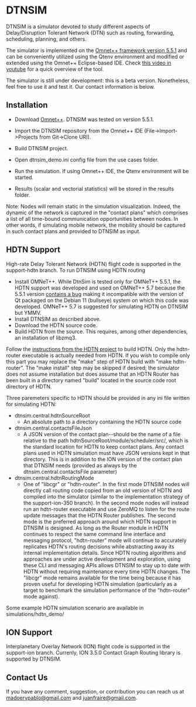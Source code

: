 # DTNSIM #

DTNSIM is a simulator devoted to study different aspects of Delay/Disruption Tolerant Network (DTN) such as routing, forwarding, scheduling, planning, and others. 

The simulator is implemented on the [Omnet++ framework version 5.5.1](https://omnetpp.org/) and can be conveniently utilized using the Qtenv environment and modified or extended using the Omnet++ Eclipse-based IDE. Check [this video in youtube](https://youtu.be/_5HhfNULjtk) for a quick overview of the tool.

The simulator is still under development: this is a beta version. Nonetheless, feel free to use it and test it. Our contact information is below. 

## Installation ##

* Download [Omnet++](https://omnetpp.org/omnetpp). DTNSIM was tested on version 5.5.1.
* Import the DTNSIM repository from the Omnet++ IDE (File->Import->Projects from Git->Clone URI).
* Build DTNSIM project.

* Open dtnsim_demo.ini config file from the use cases folder.
* Run the simulation. If using Omnet++ IDE, the Qtenv environment will be started. 
* Results (scalar and vectorial statistics) will be stored in the results folder.

Note: Nodes will remain static in the simulation visualization. Indeed, the dynamic of the network is captured in the "contact plans" which comprises a list of all time-bound communication opportunities between nodes. In other words, if simulating mobile network, the mobility should be captured in such contact plans and provided to DTNSIM as input.

## HDTN Support ##

High-rate Delay Tolerant Network (HDTN) flight code is supported in the support-hdtn branch. To run DTNSIM using HDTN routing

* Install OMNeT++. While DtnSim is tested only for OMNeT++ 5.5.1, the HDTN support was developed and used on OMNeT++ 5.7 because the 5.5.1 version [contains a bug](https://github.com/omnetpp/omnetpp/issues/874) making it incompatible with the version of Qt packaged on the Debian 11 (bullseye) system on which this code was developed. OMNeT++ 5.7 is suggested for simulating HDTN on DTNSIM but YMMV.
* Install DTNSIM as described above. 
* Download the HDTN source code.
* Build HDTN from the source. This requires, among other dependencies, an installation of libzmq3.

Follow the [instructions from the HDTN project](https://github.com/nasa/HDTN) to build HDTN. Only the hdtn-router executable is actually needed from HDTN. If you wish to compile only this part you may replace the "make" step of HDTN build with "make hdtn-router". The "make install" step may be skipped if desired; the simulator does not assume installation but does assume that an HDTN Router has been built in a directory named "build" located in the source code root directory of HDTN.

Three paremeters specific to HDTN should be provided in any ini file written for simulating HDTN:

* dtnsim.central.hdtnSourceRoot
  * An absolute path to a directory containing the HDTN source code
* dtnsim.central.contactsFileJson
  * A JSON version of the contact plan--should be the name of a file relative to the path hdtnSourceRoot/module/scheduler/src/, which is the standard location for HDTN to keep contact plans. Any contact plans used in HDTN simulation must have JSON versions kept in that directory. This is in addition to the ION version of the contact plan that DTNSIM needs (provided as always by the dtnsim.central.contactsFile parameter)
* dtnsim.central.hdtnRoutingMode
  * One of "libcgr" or "hdtn-router". In the first mode DTNSIM nodes will directly call routing code copied from an old version of HDTN and compiled into the simulator (similar to the implementation strategy of the support-ion-350 branch). In the second mode nodes will instead run an hdtn-router executable and use ZeroMQ to listen for the route update messages that the HDTN Router publishes. The second mode is the preferred approach around which HDTN support in DTNSIM is designed. As long as the Router module in HDTN continues to respect the same command line interface and messaging protocol, "hdtn-router" mode will continue to accurately replicates HDTN's routing decisions while abstracting away its internal implementation details. Since HDTN routing algorithms and approaches are under active development and exploration, using these CLI and messaging APIs allows DTNSIM to stay up to date with HDTN without requiring maintenance every time HDTN changes. The "libcgr" mode remains available for the time being because it has proven useful for developing HDTN simulation (particularly as a target to benchmark the simulation performance of the "hdtn-router" mode against).

Some example HDTN simulation scenario are available in simulations/hdtn_demo/

## ION Support ##

Interplanetary Overlay Network (ION) flight code is supported in the support-ion branch. Currenly, ION 3.5.0 Contact Graph Routing library is supported by DTNSIM.

## Contact Us ##

If you have any comment, suggestion, or contribution you can reach us at madoerypablo@gmail.com and juanfraire@gmail.com.
